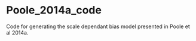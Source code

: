 Poole_2014a_code
================

Code for generating the scale dependant bias model presented in Poole et al 2014a.

